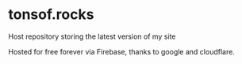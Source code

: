 # tonsof.rocks

Host repository storing the latest version of my site

Hosted for free forever via Firebase, thanks to google and cloudflare.
